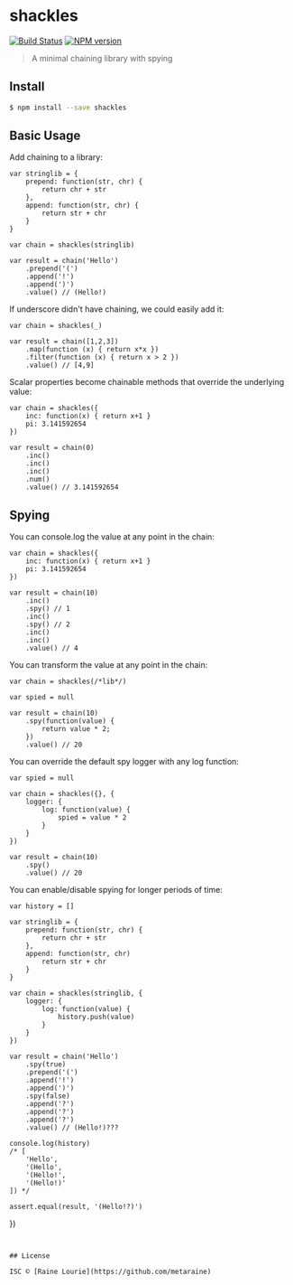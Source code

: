 # shackles
[![Build Status](https://travis-ci.org/metaraine/shackles.svg?branch=master)](https://travis-ci.org/metaraine/shackles)
[![NPM version](https://badge.fury.io/js/shackles.svg)](http://badge.fury.io/js/shackles)

> A minimal chaining library with spying


## Install

```sh
$ npm install --save shackles
```


## Basic Usage

Add chaining to a library:

	var stringlib = {
		prepend: function(str, chr) {
			return chr + str
		},
		append: function(str, chr) {
			return str + chr
		}
	}

	var chain = shackles(stringlib)

	var result = chain('Hello')
		.prepend('(')
		.append('!')
		.append(')')
		.value() // (Hello!)

If underscore didn't have chaining, we could easily add it:

	var chain = shackles(_)

	var result = chain([1,2,3])
		.map(function (x) { return x*x })
		.filter(function (x) { return x > 2 })
		.value() // [4,9]

Scalar properties become chainable methods that override the underlying value:

	var chain = shackles({
		inc: function(x) { return x+1 }
		pi: 3.141592654
	})

	var result = chain(0)
		.inc()
		.inc()
		.inc()
		.num()
		.value() // 3.141592654

## Spying

You can console.log the value at any point in the chain:

	var chain = shackles({
		inc: function(x) { return x+1 }
		pi: 3.141592654
	})

	var result = chain(10)
		.inc()
		.spy() // 1
		.inc()
		.spy() // 2
		.inc()
		.inc()
		.value() // 4


You can transform the value at any point in the chain:

	var chain = shackles(/*lib*/)

	var spied = null

	var result = chain(10)
		.spy(function(value) {
			return value * 2;
		})
		.value() // 20

You can override the default spy logger with any log function:

	var spied = null

	var chain = shackles({}, {
		logger: {
			log: function(value) {
				spied = value * 2
			}
		}
	})

	var result = chain(10)
		.spy()
		.value() // 20

You can enable/disable spying for longer periods of time:

	var history = []

	var stringlib = {
		prepend: function(str, chr) {
			return chr + str
		},
		append: function(str, chr)
			return str + chr
		}
	}

	var chain = shackles(stringlib, {
		logger: {
			log: function(value) {
				history.push(value)
			}
		}
	})

	var result = chain('Hello')
		.spy(true)
		.prepend('(')
		.append('!')
		.append(')')
		.spy(false)
		.append('?')
		.append('?')
		.append('?')
		.value() // (Hello!)???

	console.log(history) 
	/* [
		'Hello',
		'(Hello',
		'(Hello!',
		'(Hello!)'
	]) */

	assert.equal(result, '(Hello!?)')
})
```


## License

ISC © [Raine Lourie](https://github.com/metaraine)
